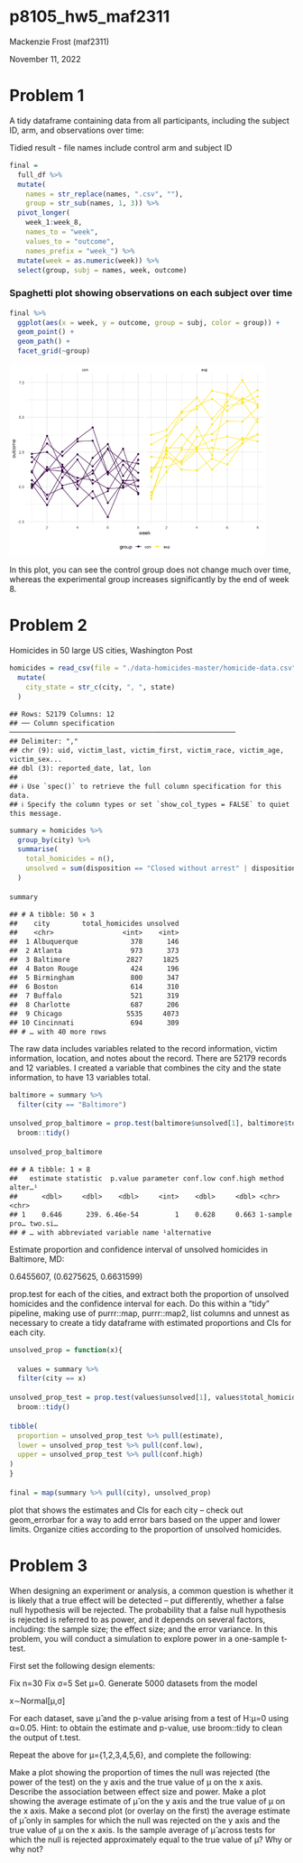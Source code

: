 p8105_hw5_maf2311
================
Mackenzie Frost (maf2311)

November 11, 2022

# Problem 1

A tidy dataframe containing data from all participants, including the
subject ID, arm, and observations over time:

Tidied result - file names include control arm and subject ID

``` r
final = 
  full_df %>% 
  mutate(
    names = str_replace(names, ".csv", ""),
    group = str_sub(names, 1, 3)) %>% 
  pivot_longer(
    week_1:week_8,
    names_to = "week",
    values_to = "outcome",
    names_prefix = "week_") %>% 
  mutate(week = as.numeric(week)) %>% 
  select(group, subj = names, week, outcome)
```

### Spaghetti plot showing observations on each subject over time

``` r
final %>% 
  ggplot(aes(x = week, y = outcome, group = subj, color = group)) + 
  geom_point() + 
  geom_path() + 
  facet_grid(~group)
```

<img src="p8105_hw5_maf2311_files/figure-gfm/unnamed-chunk-2-1.png" width="90%" />

In this plot, you can see the control group does not change much over
time, whereas the experimental group increases significantly by the end
of week 8.

# Problem 2

Homicides in 50 large US cities, Washington Post

``` r
homicides = read_csv(file = "./data-homicides-master/homicide-data.csv") %>%
  mutate(
    city_state = str_c(city, ", ", state)
  )
```

    ## Rows: 52179 Columns: 12
    ## ── Column specification ────────────────────────────────────────────────────────
    ## Delimiter: ","
    ## chr (9): uid, victim_last, victim_first, victim_race, victim_age, victim_sex...
    ## dbl (3): reported_date, lat, lon
    ## 
    ## ℹ Use `spec()` to retrieve the full column specification for this data.
    ## ℹ Specify the column types or set `show_col_types = FALSE` to quiet this message.

``` r
summary = homicides %>%
  group_by(city) %>%
  summarise(
    total_homicides = n(),
    unsolved = sum(disposition == "Closed without arrest" | disposition == "Open/No arrest")
  )

summary
```

    ## # A tibble: 50 × 3
    ##    city        total_homicides unsolved
    ##    <chr>                 <int>    <int>
    ##  1 Albuquerque             378      146
    ##  2 Atlanta                 973      373
    ##  3 Baltimore              2827     1825
    ##  4 Baton Rouge             424      196
    ##  5 Birmingham              800      347
    ##  6 Boston                  614      310
    ##  7 Buffalo                 521      319
    ##  8 Charlotte               687      206
    ##  9 Chicago                5535     4073
    ## 10 Cincinnati              694      309
    ## # … with 40 more rows

The raw data includes variables related to the record information,
victim information, location, and notes about the record. There are
52179 records and 12 variables. I created a variable that combines the
city and the state information, to have 13 variables total.

``` r
baltimore = summary %>%
  filter(city == "Baltimore")

unsolved_prop_baltimore = prop.test(baltimore$unsolved[1], baltimore$total_homicides[1]) %>%
  broom::tidy()

unsolved_prop_baltimore
```

    ## # A tibble: 1 × 8
    ##   estimate statistic  p.value parameter conf.low conf.high method        alter…¹
    ##      <dbl>     <dbl>    <dbl>     <int>    <dbl>     <dbl> <chr>         <chr>  
    ## 1    0.646      239. 6.46e-54         1    0.628     0.663 1-sample pro… two.si…
    ## # … with abbreviated variable name ¹​alternative

Estimate proportion and confidence interval of unsolved homicides in
Baltimore, MD:

0.6455607, (0.6275625, 0.6631599)

prop.test for each of the cities, and extract both the proportion of
unsolved homicides and the confidence interval for each. Do this within
a “tidy” pipeline, making use of purrr::map, purrr::map2, list columns
and unnest as necessary to create a tidy dataframe with estimated
proportions and CIs for each city.

``` r
unsolved_prop = function(x){

  values = summary %>%
  filter(city == x)

unsolved_prop_test = prop.test(values$unsolved[1], values$total_homicides[1]) %>%
  broom::tidy()
  
tibble(
  proportion = unsolved_prop_test %>% pull(estimate),
  lower = unsolved_prop_test %>% pull(conf.low),
  upper = unsolved_prop_test %>% pull(conf.high)
)
}

final = map(summary %>% pull(city), unsolved_prop)
```

plot that shows the estimates and CIs for each city – check out
geom_errorbar for a way to add error bars based on the upper and lower
limits. Organize cities according to the proportion of unsolved
homicides.

# Problem 3

When designing an experiment or analysis, a common question is whether
it is likely that a true effect will be detected – put differently,
whether a false null hypothesis will be rejected. The probability that a
false null hypothesis is rejected is referred to as power, and it
depends on several factors, including: the sample size; the effect size;
and the error variance. In this problem, you will conduct a simulation
to explore power in a one-sample t-test.

First set the following design elements:

Fix n=30 Fix σ=5 Set μ=0. Generate 5000 datasets from the model

x∼Normal\[μ,σ\]

For each dataset, save μ̂ and the p-value arising from a test of H:μ=0
using α=0.05. Hint: to obtain the estimate and p-value, use broom::tidy
to clean the output of t.test.

Repeat the above for μ={1,2,3,4,5,6}, and complete the following:

Make a plot showing the proportion of times the null was rejected (the
power of the test) on the y axis and the true value of μ on the x axis.
Describe the association between effect size and power. Make a plot
showing the average estimate of μ̂ on the y axis and the true value of μ
on the x axis. Make a second plot (or overlay on the first) the average
estimate of μ̂ only in samples for which the null was rejected on the y
axis and the true value of μ on the x axis. Is the sample average of μ̂
across tests for which the null is rejected approximately equal to the
true value of μ? Why or why not?
